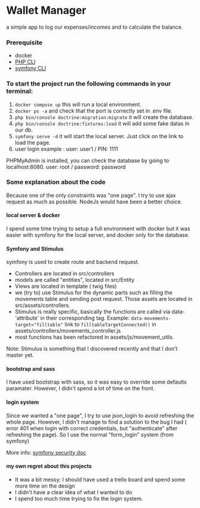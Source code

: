 # Wallet Manager

a simple app to log our expenses/incomes and to calculate the balance. 

### Prerequisite
- docker
- [PHP CLI](http://www.php-cli.com/)
- [symfony CLI](https://symfony.com/download)


### To start the project run the following commands in your terminal: 

1. ``docker compose up`` this will run a local environment.
2. ``docker ps -a`` and check that the port is correctly set in .env file.
3. ``php bin/console doctrine:migration:migrate`` it will create the database.
4. ``php bin/console doctrine:fixtures:load`` it will add some fake datas in our db.
5. ``symfony serve -d`` it will start the local server. Just click on the link to load the page.
6. user login example : user: user1 / PIN: 1111 

PHPMyAdmin is installed, you can check the database by going to localhost:8080.
user: root / password: password


### Some explanation about the code 
Because one of the only constraints was "one page". I try to use ajax request as much as possible. NodeJs would have been a better choice.

#### local server & docker
 I spend some time trying to setup a full environment with docker but it was easier with symfony for the local server, and docker only for the database. 
#### Symfony and Stimulus

symfony is used to create route and backend request. 
- Controllers are located in src/controllers
- models are called "entities", located in src/Entity
- Views are located in template ( twig files)
- we (try to) use Stimulus for the dynamic parts such as filling the movements table and sending post request. Those assets are located in src/assets/controllers. 
- Stimulus is really specific, basically the functions are called via data-'attribute' in their corresponding tag. Example: ``data-movements-target="filltable"`` link to ``filltableTargetConnected()`` in assets/controllers/movements_controller.js
- most functions has been refactored in assets/js/movement_utils.

Note: Stimulus is something that I discovered recently and that I don't master yet.

#### bootstrap and sass 
I have used bootstrap with sass, so it was easy to override some defaults paramater. However, I didn't spend a lot of time on the front.

#### login system 
Since we wanted a "one page", I try to use json_login to avoid refreshing the whole page. However, I didn't manage to find a solution to the bug I had ( error 401 when login with correct credentials, but "authenticate" after refreshing the page).
So I use the normal "form_login" system (from symfony)

More info: [symfony security doc](https://symfony.com/doc/current/security.html#form-login)

#### my own regret about this projects
- It was a bit messy: I should have used a trello board and spend some more time on the design 
- I didn't have a clear idea of what I wanted to do
- I spend too much time trying to fix the login system.





